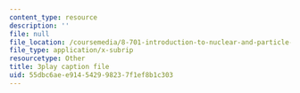 ```yaml
---
content_type: resource
description: ''
file: null
file_location: /coursemedia/8-701-introduction-to-nuclear-and-particle-physics-fall-2020/55dbc6aee914542998237f1ef8b1c303_1LBAOxm8QOE.vtt
file_type: application/x-subrip
resourcetype: Other
title: 3play caption file
uid: 55dbc6ae-e914-5429-9823-7f1ef8b1c303
---
```

